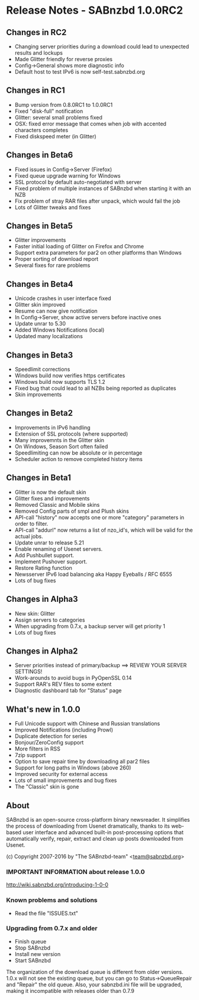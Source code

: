 Release Notes  -  SABnzbd 1.0.0RC2
==================================

## Changes in RC2
- Changing server priorities during a download could lead to unexpected results and lockups
- Made Glitter friendly for reverse proxies
- Config->General shows more diagnostic info
- Default host to test IPv6 is now self-test.sabnzbd.org

## Changes in RC1
- Bump version from 0.8.0RC1 to 1.0.0RC1
- Fixed "disk-full" notification
- Glitter: several small problems fixed
- OSX: fixed error message that comes when job with accented characters completes
- Fixed diskspeed meter (in Glitter)

## Changes in Beta6
- Fixed issues in Config->Server (Firefox)
- Fixed queue upgrade warning for Windows
- SSL protocol by default auto-negotiated with server
- Fixed problem of multiple instances of SABnzbd when starting it with an NZB
- Fix problem of stray RAR files after unpack, which would fail the job
- Lots of Glitter tweaks and fixes

## Changes in Beta5
- Glitter improvements
- Faster initial loading of Glitter on Firefox and Chrome
- Support extra parameters for par2 on other platforms than Windows
- Proper sorting of download report
- Several fixes for rare problems

## Changes in Beta4
- Unicode crashes in user interface fixed
- Glitter skin improved
- Resume can now give notification
- In Config->Server, show active servers before inactive ones
- Update unrar to 5.30
- Added Windows Notifications (local)
- Updated many localizations

## Changes in Beta3
- Speedlimit corrections
- Windows build now verifies https certificates
- Windows build now supports TLS 1.2
- Fixed bug that could lead to all NZBs being reported as duplicates
- Skin improvements

## Changes in Beta2
- Improvements in IPv6 handling
- Extension of SSL protocols (where supported)
- Many improvemnts in the Glitter skin
- On Windows, Season Sort often failed
- Speedlimiting can now be absolute or in percentage
- Scheduler action to remove completed history items

## Changes in Beta1
- Glitter is now the default skin
- Glitter fixes and improvements
- Removed Classic and Mobile skins
- Removed Config parts of smpl and Plush skins
- API-call "history" now accepts one or more "category" parameters in order to filter.
- API-call "addurl" now returns a list of nzo_id's, which will be valid for the actual jobs.
- Update unrar to release 5.21
- Enable renaming of Usenet servers.
- Add Pushbullet support.
- Implement Pushover support.
- Restore Rating function
- Newsserver IPv6 load balancing aka Happy Eyeballs / RFC 6555
- Lots of bug fixes

## Changes in Alpha3
- New skin: Glitter
- Assign servers to categories
- When upgrading from 0.7.x, a backup server will get priority 1
- Lots of bug fixes

## Changes in Alpha2
- Server priorities instead of primary/backup ==> REVIEW YOUR SERVER SETTINGS!
- Work-arounds to avoid bugs in PyOpenSSL 0.14
- Support RAR's REV files to some extent
- Diagnostic dashboard tab for "Status" page


## What's new in 1.0.0

- Full Unicode support with Chinese and Russian translations
- Improved Notifications (including Prowl)
- Duplicate detection for series
- Bonjour/ZeroConfig support
- More filters in RSS
- 7zip support
- Option to save repair time by downloading all par2 files
- Support for long paths in Windows (above 260)
- Improved security for external access
- Lots of small improvements and bug fixes
- The "Classic" skin is gone

## About
  SABnzbd is an open-source cross-platform binary newsreader.
  It simplifies the process of downloading from Usenet dramatically,
  thanks to its web-based user interface and advanced
  built-in post-processing options that automatically verify, repair,
  extract and clean up posts downloaded from Usenet.

  (c) Copyright 2007-2016 by "The SABnzbd-team" \<team@sabnzbd.org\>


### IMPORTANT INFORMATION about release 1.0.0
<http://wiki.sabnzbd.org/introducing-1-0-0>

### Known problems and solutions
- Read the file "ISSUES.txt"

### Upgrading from 0.7.x and older
- Finish queue
- Stop SABnzbd
- Install new version
- Start SABnzbd

The organization of the download queue is different from older versions.
1.0.x will not see the existing queue, but you can go to
Status->QueueRepair and "Repair" the old queue.
Also, your sabnzbd.ini file will be upgraded, making it
incompatible with releases older than 0.7.9

